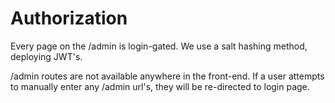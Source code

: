 <h1>Authorization</h1>

Every page on the /admin is login-gated. We use a salt hashing method, deploying JWT's.

/admin routes are not available anywhere in the front-end. If a user attempts to manually enter any /admin url's, they will be re-directed to login page.
